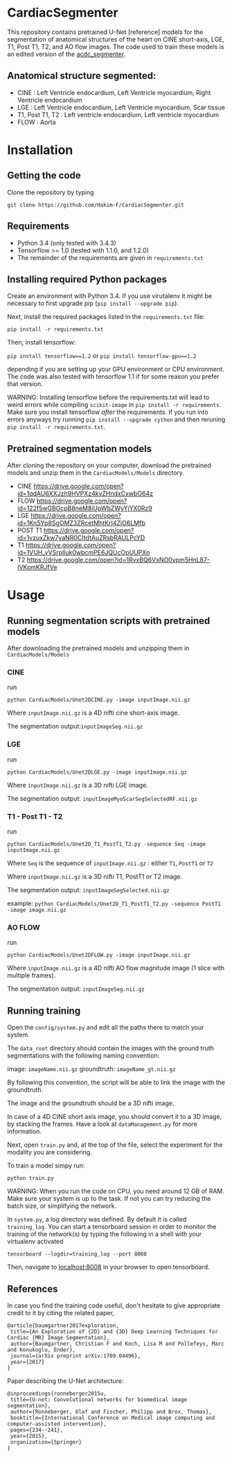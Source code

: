 # CardiacSegmenter

This repository contains pretrained U-Net [reference] models for the segmentation of anatomical structures of the heart on CINE short-axis, LGE, T1, Post T1, T2, and AO flow images. The code used to train these models is an edited version of the [acdc_segmenter](https://github.com/baumgach/acdc_segmenter).

## Anatomical structure segmented:
* CINE : Left Ventricle endocardium, Left Ventricle myocardium, Right Ventricle endocardium
* LGE : Left Ventricle endocardium, Left Ventricle myocardium, Scar tissue
* T1, Post T1, T2 : Left ventricle endocardium, Left ventricle myocardium
* FLOW : Aorta

# Installation

## Getting the code

Clone the repository by typing

``` git clone https://github.com/Hakim-F/CardiacSegmenter.git ```

## Requirements 

- Python 3.4 (only tested with 3.4.3)
- Tensorflow >= 1.0 (tested with 1.1.0, and 1.2.0)
- The remainder of the requirements are given in `requirements.txt`

## Installing required Python packages

Create an environment with Python 3.4. If you use virutalenv it 
might be necessary to first upgrade pip (``` pip install --upgrade pip ```).

Next, install the required packages listed in the `requirements.txt` file:

``` pip install -r requirements.txt ```

Then, install tensorflow:

``` pip install tensorflow==1.2 ```
or
``` pip install tensorflow-gpu==1.2 ```

depending if you are setting up your GPU environment or CPU environment. The code was also
tested with tensorflow 1.1 if for some reason you prefer that version.

WARNING: Installing tensorflow before the requirements.txt will lead to weird errors while compiling `scikit-image` in `pip install -r requirements`. Make sure you install tensorflow *after* the requirements. 
If you run into errors anyways try running `pip install --upgrade cython` and then reruning `pip install -r requirements.txt`. 

## Pretrained segmentation models

After cloning the repository on your computer, download the pretrained models and unzip them in the `CardiacModels/Models` directory.

* CINE https://drive.google.com/open?id=1qdAU6XXJzh9HVPXz4kvZHndxCxwbO64z
* FLOW https://drive.google.com/open?id=122f5wGBGcpB8neM8iUpWbZWyYjYX0Rz9
* LGE https://drive.google.com/open?id=1Kn5Yp8SgOMZ3ZRcetMhtKrI4ZjO6LMfb 
* POST T1 https://drive.google.com/open?id=1vzuxZkw7yaNR0CItdtAuZRsbRAULPcYD
* T1 https://drive.google.com/open?id=1VUH_yVSrpIluk0wbcmPE6JQUcOpUUPXn
* T2 https://drive.google.com/open?id=1RvxBQ6VxNO0vpm5HnL87-lVKomKRJfVe

# Usage

## Running segmentation scripts with pretrained models

After downloading the pretrained models and unzipping them in `CardiacModels/Models`

### CINE

run 

``` python CardiacModels/Unet2DCINE.py -image inputImage.nii.gz ```

Where `inputImage.nii.gz` is a 4D nifti cine short-axis image.

The segmentation output:`inputImageSeg.nii.gz`

### LGE 

run 

``` python CardiacModels/Unet2DLGE.py -image inputImage.nii.gz ```

Where `inputImage.nii.gz` is a 3D nifti LGE image.

The segmentation output: `inputImageMyoScarSegSelectedRF.nii.gz`


### T1 - Post T1 - T2

run 

``` python CardiacModels/Unet2D_T1_PostT1_T2.py -sequence Seq -image inputImage.nii.gz ```

Where `Seq` is the sequence of `inputImage.nii.gz` : either `T1`, `PostT1` or `T2`

Where `inputImage.nii.gz` is a 3D nifti T1, PostT1 or T2 image.

The segmentation output: `inputImageSegSelected.nii.gz`

example: ```python CardiacModels/Unet2D_T1_PostT1_T2.py -sequence PostT1 -image image.nii.gz ```

### AO FLOW

run 

``` python CardiacModels/Unet2DFLOW.py -image inputImage.nii.gz ```

Where `inputImage.nii.gz` is a 4D nifti AO flow magnitude image (1 slice with multiple frames).

The segmentation output: `inputImageSeg.nii.gz`


## Running training

Open the `config/system.py` and edit all the paths there to match your system.

The `data_root` directory should contain the images with the ground truth segmentations with the following naming convention:

image: `imageName.nii.gz`  groundtruth: `imageName_gt.nii.gz` 

By following this convention, the script will be able to link the image with the groundtruth. 

The image and the groundtruth should be a 3D nifti image.

In case of a 4D CINE short axis image, you should convert it to a 3D image, by stacking the frames.
Have a look at `dataManagement.py` for more information.

Next, open `train.py` and, at the top of the file, select the experiment for the modality you are considering.

To train a model simpy run:

``` python train.py ```

WARNING: When you run the code on CPU, you need around 12 GB of RAM. Make sure your system is up to the task. If not you can try reducing the batch size, or simplifying the network. 

In `system.py`, a log directory was defined. By default it is called `training_log`. You can start a tensorboard
session in order to monitor the training of the network(s) by typing the following in a shell with your virtualenv
activated

``` tensorboard --logdir=training_log --port 8008 ```

Then, navigate to [localhost:8008](localhost:8008) in your browser to open tensorboard.

## References

 In case you find the training code useful, don't hesitate to give appropriate credit to it by citing the related paper, 

 ```
@article{baumgartner2017exploration,
  title={An Exploration of {2D} and {3D} Deep Learning Techniques for Cardiac {MR} Image Segmentation},
  author={Baumgartner, Christian F and Koch, Lisa M and Pollefeys, Marc and Konukoglu, Ender},
  journal={arXiv preprint arXiv:1709.04496},
  year={2017}
}
```

Paper describing the U-Net architecture:

 ```
@inproceedings{ronneberger2015u,
  title={U-net: Convolutional networks for biomedical image segmentation},
  author={Ronneberger, Olaf and Fischer, Philipp and Brox, Thomas},
  booktitle={International Conference on Medical image computing and computer-assisted intervention},
  pages={234--241},
  year={2015},
  organization={Springer}
}
```